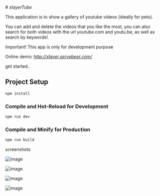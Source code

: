<em> # xlayerTube </em>


This application is to show a gallery of youtube videos (ideally for pets). 

You can add and delete the videos that you like the most, you can also search for both videos with the url youtube.com and youtu.be, as well as search by keywords!

Important!
This app is only for development purpose

Online demo: <em> http://xlayer.servebeer.com/</em>


get started..

## Project Setup

```sh
npm install
```

### Compile and Hot-Reload for Development

```sh
npm run dev
```

### Compile and Minify for Production

```sh
npm run build
```

screenshots

![image](https://github.com/xlayera/xlayerTube/assets/13389525/948f63ee-3ca5-4d58-8ec8-14f14c266a76)

![image](https://github.com/xlayera/xlayerTube/assets/13389525/18ab736c-03c4-4548-a091-7adfffde6159)

![image](https://github.com/xlayera/xlayerTube/assets/13389525/c4aaa572-8fcd-42ff-adab-b01593d31ce6)

![image](https://github.com/xlayera/xlayerTube/assets/13389525/9b18a3a5-9da5-40e4-911a-ca3a86f04817)

